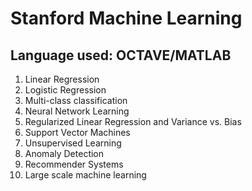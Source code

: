 # Stanford Machine Learning
## Language used: OCTAVE/MATLAB

1. Linear Regression
2. Logistic Regression
3. Multi-class classification
4. Neural Network Learning
5. Regularized Linear Regression and Variance vs. Bias
6. Support Vector Machines
7. Unsupervised Learning
8. Anomaly Detection
9. Recommender Systems
10. Large scale machine learning

